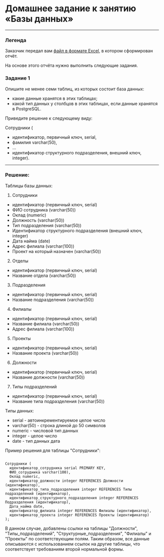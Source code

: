# Домашнее задание к занятию «Базы данных»

---
### Легенда

Заказчик передал вам [файл в формате Excel](https://github.com/netology-code/sdb-homeworks/blob/main/resources/hw-12-1.xlsx), в котором сформирован отчёт. 

На основе этого отчёта нужно выполнить следующие задания.

### Задание 1

Опишите не менее семи таблиц, из которых состоит база данных:

- какие данные хранятся в этих таблицах;
- какой тип данных у столбцов в этих таблицах, если данные хранятся в PostgreSQL.

Приведите решение к следующему виду:

Сотрудники (

- идентификатор, первичный ключ, serial,
- фамилия varchar(50),
- ...
- идентификатор структурного подразделения, внешний ключ, integer).

---

### Решение: 
Таблицы базы данных:

1. Сотрудники
- идентификатор (первичный ключ, serial)
- ФИО сотрудника (varchar(50))
- Оклад (numeric)
- Должность (varchar(50))
- Тип подразделения (varchar(50))
- Идентификатор структурного подразделения (внешний ключ, integer)
- Дата найма (date)
- Адрес филиала (varchar(100))
- Проект на который назначен (varchar(50))

2. Отделы
- идентификатор (первичный ключ, serial)
- Название отдела (varchar(50))

3. Подразделения
- идентификатор (первичный ключ, serial)
- Название подразделения (varchar(50))

4. Филиалы
- идентификатор (первичный ключ, serial)
- Название филиала (varchar(50))
- Адрес филиала (varchar(100))

5. Проекты
- идентификатор (первичный ключ, serial)
- Название проекта (varchar(50))

6. Должности
- идентификатор (первичный ключ, serial)
- Название должности (varchar(50))

7. Типы подразделений
- идентификатор (первичный ключ, serial)
- Название типа подразделения (varchar(50))

Типы данных:
- serial - автоинкрементируемое целое число
- varchar(50) - строка длиной до 50 символов
- numeric - числовой тип данных
- integer - целое число
- date - тип данных дата

Пример решения для таблицы "Сотрудники":
<pre><code>
Сотрудники (
  идентификатор_сотрудника serial PRIMARY KEY,
  ФИО_сотрудника varchar(100),
  Оклад numeric,
  идентификатор_должности integer REFERENCES Должности (идентификатор),
  идентификатор_типа_подразделения integer REFERENCES Типы подразделений (идентификатор),
  идентификатор_структурного_подразделения integer REFERENCES Подразделения (идентификатор),
  Дата_найма date,
  идентификатор_филиала integer REFERENCES Филиалы (идентификатор),
  идентификатор_проекта integer REFERENCES Проекты (идентификатор)
);
</code></pre>
В данном случае, добавлены ссылки на таблицы "Должности", "Типы_подразделений", "Структурные_подразделения", "Филиалы" и "Проекты" по соответствующим полям. Таким образом, все данные описываются с использованием ссылок на другие таблицы, что соответствует требованиям второй нормальной формы.
